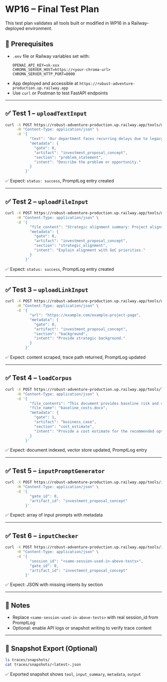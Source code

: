 # WP16 – Final Test Plan

This test plan validates all tools built or modified in WP16 in a Railway-deployed environment.

## 🧪 Prerequisites
- `.env` file or Railway variables set with:
  ```env
  OPENAI_API_KEY=sk-xxx
  CHROMA_SERVER_HOST=https://<your-chroma-url>
  CHROMA_SERVER_HTTP_PORT=8000
  ```
- App deployed and accessible at `https://robust-adventure-production.up.railway.app`
- Use `curl` or Postman to test FastAPI endpoints

---

## ✅ Test 1 – `uploadTextInput`
```bash
curl -X POST https://robust-adventure-production.up.railway.app/tools/uploadTextInput \
     -H "Content-Type: application/json" \
     -d '{
           "text": "Our department faces recurring delays due to legacy systems.",
           "metadata": {
             "gate": 0,
             "artifact": "investment_proposal_concept",
             "section": "problem_statement",
             "intent": "Describe the problem or opportunity."
           }
         }'
```
✅ Expect: `status: success`, PromptLog entry created

---

## ✅ Test 2 – `uploadFileInput`
```bash
curl -X POST https://robust-adventure-production.up.railway.app/tools/uploadFileInput \
     -H "Content-Type: application/json" \
     -d '{
           "file_content": "Strategic alignment summary: Project aligns with 2024 innovation mandate.",
           "metadata": {
             "gate": 0,
             "artifact": "investment_proposal_concept",
             "section": "strategic_alignment",
             "intent": "Explain alignment with GoC priorities."
           }
         }'
```
✅ Expect: `status: success`, PromptLog entry created

---

## ✅ Test 3 – `uploadLinkInput`
```bash
curl -X POST https://robust-adventure-production.up.railway.app/tools/uploadLinkInput \
     -H "Content-Type: application/json" \
     -d '{
           "url": "https://example.com/example-project-page",
           "metadata": {
             "gate": 0,
             "artifact": "investment_proposal_concept",
             "section": "background",
             "intent": "Provide strategic background."
           }
         }'
```
✅ Expect: content scraped, trace path returned, PromptLog updated

---

## ✅ Test 4 – `loadCorpus`
```bash
curl -X POST https://robust-adventure-production.up.railway.app/tools/loadCorpus \
     -H "Content-Type: application/json" \
     -d '{
           "file_contents": "This document provides baseline risk and cost data for evaluation.",
           "file_name": "baseline_costs.docx",
           "metadata": {
             "gate": 1,
             "artifact": "business_case",
             "section": "cost_estimate",
             "intent": "Provide a cost estimate for the recommended option."
           }
         }'
```
✅ Expect: document indexed, vector store updated, PromptLog entry

---

## ✅ Test 5 – `inputPromptGenerator`
```bash
curl -X POST https://robust-adventure-production.up.railway.app/tools/inputPromptGenerator \
     -H "Content-Type: application/json" \
     -d '{
           "gate_id": 0,
           "artifact_id": "investment_proposal_concept"
         }'
```
✅ Expect: array of input prompts with metadata

---

## ✅ Test 6 – `inputChecker`
```bash
curl -X POST https://robust-adventure-production.up.railway.app/tools/inputChecker \
     -H "Content-Type: application/json" \
     -d '{
           "session_id": "<same-session-used-in-above-tests>",
           "gate_id": 0,
           "artifact_id": "investment_proposal_concept"
         }'
```
✅ Expect: JSON with missing intents by section

---

## 📎 Notes
- Replace `<same-session-used-in-above-tests>` with real session_id from PromptLog
- Optional: enable API logs or snapshot writing to verify trace content

---

## 🧪 Snapshot Export (Optional)
```bash
ls traces/snapshots/
cat traces/snapshots/<latest>.json
```
✅ Exported snapshot shows `tool`, `input_summary`, `metadata`, `output`
